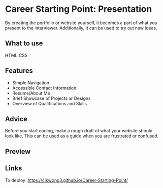 # Career Starting Point: Presentation

By creating the portfolio or website yourself, it becomes a part of what you present to the interviewer. Additionally, it can be used to try out new ideas.

## What to use

HTML CSS

## Features

- Simple Navigation
- Accessible Contact Information
- Resume/About Me
- Brief Showcase of Projects or Designs
- Overview of Qualifications and Skills

## Advice

Before you start coding, make a rough draft of what your website should look like. This can be used as a guide when you are frustrated or confused.

## Preview

## Links

To deploy: https://clkwong3.github.io/Career-Starting-Point/
